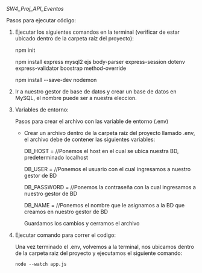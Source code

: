 *SW4_Proj_API_Eventos*

Pasos para ejecutar código:

1. Ejecutar los siguientes comandos en la terminal (verificar de estar ubicado dentro de    la carpeta raíz del proyecto):

      npm init

      npm install express mysql2 ejs body-parser express-session dotenv express-validator boostrap method-override

      npm install --save-dev nodemon

2. Ir a nuestro gestor de base de datos y crear un base de datos en MySQL, el nombre puede ser a nuestra eleccion.

3. Variables de entorno:

    Pasos para crear el archivo con las variable de entorno (.env)

      * Crear un archivo dentro de la carpeta raíz del proyecto llamado .env, el archivo debe de contener las siguientes variables:
	
          DB_HOST = //Ponemos el host en el cual se ubica nuestra BD, predeterminado localhost

          DB_USER = //Ponemos el usuario con el cual ingresamos a nuestro gestor de BD

          DB_PASSWORD = //Ponemos la contraseña con la cual ingresamos a nuestro gestor de BD

          DB_NAME = //Ponemos el nombre que le asignamos a la BD que creamos en nuestro gestor de BD
    
        Guardamos los cambios y cerramos el archivo

4. Ejecutar comando para correr el codigo:

      Una vez terminado el .env, volvemos a la terminal, nos ubicamos dentro de la carpeta raiz del proyecto y ejecutamos el siguiente comando:

       node --watch app.js
